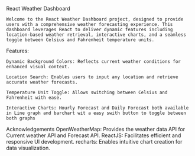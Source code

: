 React Weather Dashboard

    Welcome to the React Weather Dashboard project, designed to provide users with a comprehensive weather forecasting experience. This dashboard leverages React to deliver dynamic features including location-based weather retrieval, interactive charts, and a seamless toggle between Celsius and Fahrenheit temperature units.

Features: 

    Dynamic Background Colors: Reflects current weather conditions for enhanced visual context.

    Location Search: Enables users to input any location and retrieve accurate weather forecasts.

    Temperature Unit Toggle: Allows switching between Celsius and Fahrenheit with ease.
    
    Interactive Charts: Hourly Forecast and Daily Forecast both available in Line graph and barchart wit a easy swith button to toggle between both graphs

Acknowledgements
    OpenWeatherMap: Provides the weather data API for Current weather API and Forecast API.
    ReactJS: Facilitates efficient and responsive UI development.
    recharts: Enables intuitive chart creation for data visualization.